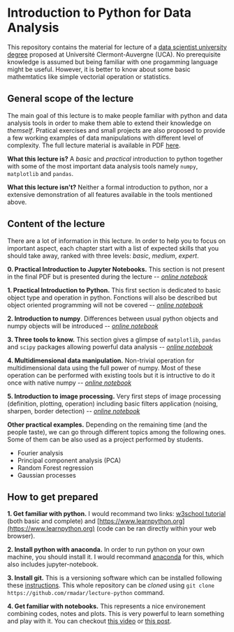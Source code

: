 # Introduction to Python for Data Analysis

This repository contains the material for lecture of a [data scientist university degree](https://www.uca.fr/formation/nos-formations/catalogue-des-formations/du-data-scientist-23438.kjsp) proposed at Université Clermont-Auvergne (UCA). No prerequisite knowledge is assumed but being familiar with one progamming language might be useful. However, it is better to know about some basic mathemtatics like simple vectorial operation or statistics.


## General scope of the lecture

The main goal of this lecture is to make people familiar with python and data analysis tools in order to make them able to extend their knowledge on *themself*. Pratical exercises and small projects are also proposed to provide a few working examples of data manipulations with different level of complexity. The full lecture material is available in PDF [here](https://github.com/rmadar/lecture-python/raw/master/documentation/PythonIntroductionDU.pdf).

**What this lecture is?** A *basic* and *practical* introduction to python together with some of the most important data analysis tools namely `numpy`, `matplotlib` and `pandas`.

**What this lecture isn't?** Neither a formal introduction to python, nor a extensive demonstration of all features available in the tools mentioned above.


## Content of the lecture

There are a lot of information in this lecture. In order to help you to focus on important aspect, each chapter start with a list of expected skills that you should take away, ranked with three levels: *basic*, *medium*, *expert*.

**0. Practical Introduction to Jupyter Notebooks.** This section is not present in the final PDF but is presented during the lecture -- *[online notebook](https://nbviewer.jupyter.org/github/rmadar/lecture-python/blob/master/lectures/0-IntroductionNotebook.ipynb)*

**1. Practical Introduction to Python.** This first section is dedicated to basic object type and operation in python. Fonctions will also be described but object oriented programming will not be covered -- *[online notebook](https://nbviewer.jupyter.org/github/rmadar/lecture-python/blob/master/lectures/1-PythonIntroduction.ipynb)*

**2. Introduction to numpy**. Differences between usual python objects and numpy objects will be introduced -- *[online notebook](https://nbviewer.jupyter.org/github/rmadar/lecture-python/blob/master/lectures/2-NumpyIntroduction.ipynb)*

**3. Three tools to know.** This section gives a glimpse of `matplotlib`, `pandas` and `scipy` packages allowing powerful data analysis -- *[online notebook](https://nbviewer.jupyter.org/github/rmadar/lecture-python/blob/master/lectures/3-ToolsToKnow.ipynb)*

**4. Multidimensional data manipulation.** Non-trivial operation for multidimensional data using the full power of numpy. Most of these operation can be performed with existing tools but it is intructive to do it once with native numpy -- *[online notebook](https://nbviewer.jupyter.org/github/rmadar/lecture-python/blob/master/lectures/4-HighDimensionalData.ipynb)*

**5. Introduction to image processing.** Very first steps of image processing (definition, plotting, operation) including basic filters application (noising, sharpen, border detection) -- [*online notebook*](https://nbviewer.jupyter.org/github/rmadar/lecture-python/blob/master/lectures/5-ImageProcessing.ipynb)


**Other practical examples.** Depending on the remaining time (and the people taste), we can go through different topics among the following ones. Some of them can be also used as a project performed by students.
   + Fourier analysis
   + Principal component analysis (PCA)
   + Random Forest regression
   + Gaussian processes


## How to get prepared

**1. Get familiar with python.** I would recommand two links: [w3school tutorial](https://www.w3schools.com/python/) (both basic and complete) and [https://www.learnpython.org](https://www.learnpython.org) (code can be ran directly within your web browser).

**2. Install python with anaconda.** In order to run python on your own machine, you should install it. I would recommand [anaconda](https://www.anaconda.com/) for this, which also includes jupyter-notebook.

**3. Install git.** This is a versioning software which can be installed following these [instructions](https://git-scm.com/book/en/v2/Getting-Started-Installing-Git). This whole repository can be *cloned* using `git clone https://github.com/rmadar/lecture-python` command.

**4. Get familiar with notebooks.** This represents a nice environement combining codes, notes and plots. This is very powerful to learn something and play with it. You can checkout [this video](https://www.youtube.com/watch?v=CwFq3YDU6_Y) or [this post](https://realpython.com/jupyter-notebook-introduction/).
